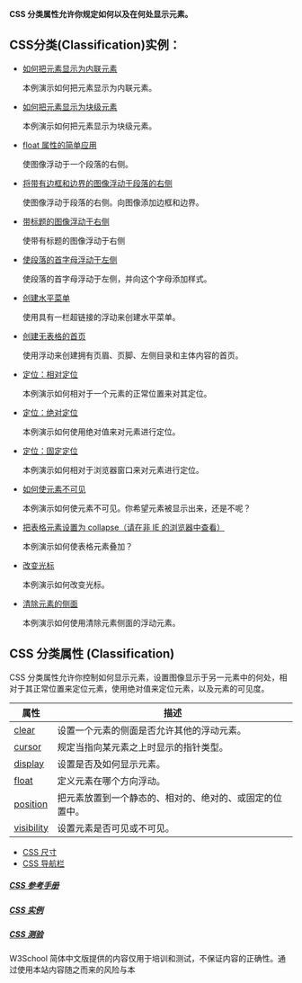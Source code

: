 **CSS 分类属性允许你规定如何以及在何处显示元素。**

## CSS分类(Classification)实例：

- [如何把元素显示为内联元素](http://www.w3school.com.cn/tiy/t.asp?f=csse_display)

  本例演示如何把元素显示为内联元素。

- [如何把元素显示为块级元素](http://www.w3school.com.cn/tiy/t.asp?f=csse_display_block)

  本例演示如何把元素显示为块级元素。

- [float 属性的简单应用](http://www.w3school.com.cn/tiy/t.asp?f=csse_float)

  使图像浮动于一个段落的右侧。

- [将带有边框和边界的图像浮动于段落的右侧](http://www.w3school.com.cn/tiy/t.asp?f=csse_float2)

  使图像浮动于段落的右侧。向图像添加边框和边界。

- [带标题的图像浮动于右侧](http://www.w3school.com.cn/tiy/t.asp?f=csse_float3)

  使带有标题的图像浮动于右侧

- [使段落的首字母浮动于左侧](http://www.w3school.com.cn/tiy/t.asp?f=csse_float4)

  使段落的首字母浮动于左侧，并向这个字母添加样式。

- [创建水平菜单](http://www.w3school.com.cn/tiy/t.asp?f=csse_float5)

  使用具有一栏超链接的浮动来创建水平菜单。

- [创建无表格的首页](http://www.w3school.com.cn/tiy/t.asp?f=csse_float6)

  使用浮动来创建拥有页眉、页脚、左侧目录和主体内容的首页。

- [定位：相对定位](http://www.w3school.com.cn/tiy/t.asp?f=csse_position_relative)

  本例演示如何相对于一个元素的正常位置来对其定位。

- [定位：绝对定位](http://www.w3school.com.cn/tiy/t.asp?f=csse_position_absolute)

  本例演示如何使用绝对值来对元素进行定位。

- [定位：固定定位](http://www.w3school.com.cn/tiy/t.asp?f=csse_position_fixed)

  本例演示如何相对于浏览器窗口来对元素进行定位。

- [如何使元素不可见](http://www.w3school.com.cn/tiy/t.asp?f=csse_visibility)

  本例演示如何使元素不可见。你希望元素被显示出来，还是不呢？

- [把表格元素设置为 collapse（请在非 IE 的浏览器中查看）](http://www.w3school.com.cn/tiy/t.asp?f=csse_visibility_collapse)

  本例演示如何使表格元素叠加？

- [改变光标](http://www.w3school.com.cn/tiy/t.asp?f=csse_cursor)

  本例演示如何改变光标。

- [清除元素的侧面](http://www.w3school.com.cn/tiy/t.asp?f=csse_class-clear)

  本例演示如何使用清除元素侧面的浮动元素。

## CSS 分类属性 (Classification)

CSS 分类属性允许你控制如何显示元素，设置图像显示于另一元素中的何处，相对于其正常位置来定位元素，使用绝对值来定位元素，以及元素的可见度。

| 属性                                                         | 描述                                                     |
| ------------------------------------------------------------ | -------------------------------------------------------- |
| [clear](http://www.w3school.com.cn/cssref/pr_class_clear.asp) | 设置一个元素的侧面是否允许其他的浮动元素。               |
| [cursor](http://www.w3school.com.cn/cssref/pr_class_cursor.asp) | 规定当指向某元素之上时显示的指针类型。                   |
| [display](http://www.w3school.com.cn/cssref/pr_class_display.asp) | 设置是否及如何显示元素。                                 |
| [float](http://www.w3school.com.cn/cssref/pr_class_float.asp) | 定义元素在哪个方向浮动。                                 |
| [position](http://www.w3school.com.cn/cssref/pr_class_position.asp) | 把元素放置到一个静态的、相对的、绝对的、或固定的位置中。 |
| [visibility](http://www.w3school.com.cn/cssref/pr_class_visibility.asp) | 设置元素是否可见或不可见。                               |

- [CSS 尺寸](http://www.w3school.com.cn/css/css_dimension.asp)
- [CSS 导航栏](http://www.w3school.com.cn/css/css_navbar.asp)

##### [CSS 参考手册](http://www.w3school.com.cn/cssref/index.asp)

##### [CSS 实例](http://www.w3school.com.cn/example/csse_examples.asp)

##### [CSS 测验](http://www.w3school.com.cn/css/css_quiz.asp)

W3School 简体中文版提供的内容仅用于培训和测试，不保证内容的正确性。通过使用本站内容随之而来的风险与本